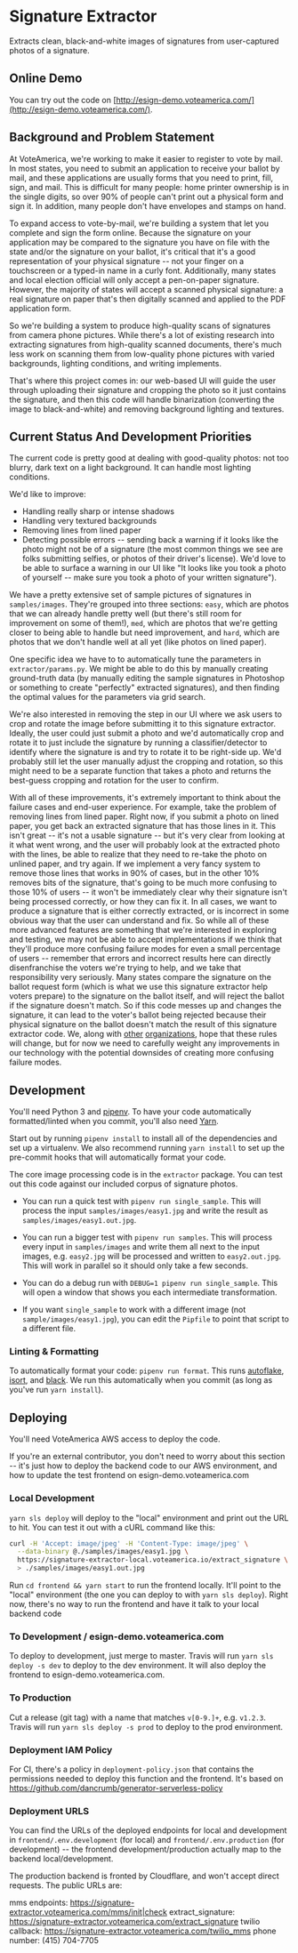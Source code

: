 # Signature Extractor

Extracts clean, black-and-white images of signatures from user-captured photos
of a signature.

## Online Demo

You can try out the code on [http://esign-demo.voteamerica.com/](http://esign-demo.voteamerica.com/).

## Background and Problem Statement

At VoteAmerica, we're working to make it easier to register to vote by mail.
In most states, you need to submit an application to receive your ballot by
mail, and these applications are usually forms that you need to print, fill,
sign, and mail. This is difficult for many people: home printer ownership is
in the single digits, so over 90% of people can't print out a physical form
and sign it. In addition, many people don't have envelopes and stamps on hand.

To expand access to vote-by-mail, we're building a system that let you complete
and sign the form online. Because the signature on your application may be
compared to the signature you have on file with the state and/or the signature
on your ballot, it's critical that it's a good representation of your physical
signature -- not your finger on a touchscreen or a typed-in name in a curly
font. Additionally, many states and local election official will only accept
a pen-on-paper signature. However, the majority of states will accept a scanned
physical signature: a real signature on paper that's then digitally scanned and
applied to the PDF application form.

So we're building a system to produce high-quality scans of signatures from
camera phone pictures. While there's a lot of existing research into extracting
signatures from high-quality scanned documents, there's much less work on
scanning them from low-quality phone pictures with varied backgrounds,
lighting conditions, and writing implements.

That's where this project comes in: our web-based UI will guide the user through
uploading their signature and cropping the photo so it just contains the
signature, and then this code will handle binarization (converting the image
to black-and-white) and removing background lighting and textures.

## Current Status And Development Priorities

The current code is pretty good at dealing with good-quality photos: not
too blurry, dark text on a light background. It can handle most lighting
conditions.

We'd like to improve:

- Handling really sharp or intense shadows
- Handling very textured backgrounds
- Removing lines from lined paper
- Detecting possible errors -- sending back a warning if it looks like the photo might not be of a signature (the most common things we see are folks submitting selfies, or photos of their driver's license). We'd love to be able to surface a warning in our UI like "It looks like you took a photo of yourself -- make sure you took a photo of your written signature").

We have a pretty extensive set of sample pictures of signatures in
`samples/images`. They're grouped into three sections: `easy`, which are
photos that we can already handle pretty well (but there's still room
for improvement on some of them!), `med`, which are photos that we're getting
closer to being able to handle but need improvement, and `hard`, which are
photos that we don't handle well at all yet (like photos on lined paper).

One specific idea we have to to automatically tune the parameters in `extractor/params.py`.
We might be able to do this by manually creating ground-truth data (by manually editing the
sample signatures in Photoshop or something to create "perfectly" extracted signatures),
and then finding the optimal values for the parameters via grid search.

We're also interested in removing the step in our UI where we ask users to crop and rotate the
image before submitting it to this signature extractor. Ideally, the user could just submit a photo
and we'd automatically crop and rotate it to just include the signature by running a classifier/detector
to identify where the signature is and try to rotate it to be right-side up. We'd probably still let the
user manually adjust the cropping and rotation, so this might need to be a separate function that takes a
photo and returns the best-guess cropping and rotation for the user to confirm.

With all of these improvements, it's extremely important to think about the failure cases and end-user
experience. For example, take the problem of removing lines from lined paper. Right now, if you submit
a photo on lined paper, you get back an extracted signature that has those lines in it. This isn't great --
it's not a usable signature -- but it's very clear from looking at it what went wrong, and the user
will probably look at the extracted photo with the lines, be able to realize that they need to re-take the
photo on unlined paper, and try again. If we implement a very fancy system to remove those lines that works in
90% of cases, but in the other 10% removes bits of the signature, that's going to be much more confusing to
those 10% of users -- it won't be immediately clear why their signature isn't being processed correctly, or
how they can fix it. In all cases, we want to produce a signature that is either correctly extracted, or is
incorrect in some obvious way that the user can understand and fix. So while all of these more advanced
features are something that we're interested in exploring and testing, we may not be able to accept implementations
if we think that they'll produce more confusing failure modes for even a small percentage of users -- remember that
errors and incorrect results here can directly disenfranchise the voters we're trying to help, and we take
that responsibility very seriously. Many states compare the signature on the ballot request form (which is what
we use this signature extractor help voters prepare) to the signature on the ballot itself, and will reject
the ballot if the signature doesn't match. So if this code messes up and changes the signature, it can lead
to the voter's ballot being rejected because their physical signature on the ballot doesn't match the result
of this signature extractor code. We, along with
[other](https://www.aclu.org/blog/voting-rights/signature-match-laws-disproportionately-impact-voters-already-margins) 
[organizations](https://www.democracydocket.com/2020/05/safeguard-voting-rights-with-vbm/), 
hope that these rules will change, but for now we need to carefully weight any improvements in our technology
with the potential downsides of creating more confusing failure modes.

## Development

You'll need Python 3 and [pipenv](https://pipenv-fork.readthedocs.io/en/latest/).
To have your code automatically formatted/linted when you commit, you'll also
need [Yarn](http://yarnpkg.com/).

Start out by running `pipenv install` to install all of the dependencies and
set up a virtualenv. We also recommend running `yarn install` to set up the
pre-commit hooks that will automatically format your code.

The core image processing code is in the `extractor` package. You can test out
this code against our included corpus of signature photos.

- You can run a quick test with `pipenv run single_sample`. This will
process the input `samples/images/easy1.jpg` and write the result
as `samples/images/easy1.out.jpg`.

- You can run a bigger test with `pipenv run samples`. This will process every
input in `samples/images` and write them all next to the input images, e.g.
`easy2.jpg` will be processed and written to `easy2.out.jpg`. This will work
in parallel so it should only take a few seconds.

- You can do a debug run with `DEBUG=1 pipenv run single_sample`. This will open
a window that shows you each intermediate transformation.

- If you want `single_sample` to work with a different image (not
`sample/images/easy1.jpg`), you can edit the `Pipfile` to point that script
to a different file.

### Linting & Formatting

To automatically format your code: `pipenv run format`. This runs
[autoflake](https://pypi.org/project/autoflake/),
[isort](https://pypi.org/project/isort/),
and [black](https://pypi.org/project/black/). We run this automatically when you
commit (as long as you've run `yarn install`).


## Deploying

You'll need VoteAmerica AWS access to deploy the code.

If you're an external contributor, you don't need to worry about this section --
it's just how to deploy the backend code to our AWS environment, and how to
update the test frontend on esign-demo.voteamerica.com

### Local Development

`yarn sls deploy` will deploy to the "local" environment and print out the URL to hit. You
can test it out with a cURL command like this:

```bash
curl -H 'Accept: image/jpeg' -H 'Content-Type: image/jpeg' \
  --data-binary @./samples/images/easy1.jpg \
  https://signature-extractor-local.voteamerica.io/extract_signature \
  > ./samples/images/easy1.out.jpg
```

Run `cd frontend && yarn start` to run the frontend locally. It'll point to the
"local" environment (the one you can deploy to with `yarn sls deploy`). Right
now, there's no way to run the frontend and have it talk to your local
backend code

### To Development / esign-demo.voteamerica.com

To deploy to development, just merge to master. Travis will run
`yarn sls deploy -s dev` to deploy to the dev environment. It will also deploy
the frontend to esign-demo.voteamerica.com.

### To Production

Cut a release (git tag) with a name that matches `v[0-9.]+`, e.g. `v1.2.3`.
Travis will run `yarn sls deploy -s prod` to deploy to the prod environment.

### Deployment IAM Policy

For CI, there's a policy in `deployment-policy.json` that contains the permissions
needed to deploy this function and the frontend. It's based on
https://github.com/dancrumb/generator-serverless-policy

### Deployment URLS

You can find the URLs of the deployed endpoints for local and development
in `frontend/.env.development` (for local) and `frontend/.env.production` (for
development) -- the frontend development/production actually map to the backend
local/development.

The production backend is fronted by Cloudflare, and won't accept direct
requests. The public URLs are:

mms endpoints: https://signature-extractor.voteamerica.com/mms/init|check
extract_signature: https://signature-extractor.voteamerica.com/extract_signature
twilio callback: https://signature-extractor.voteamerica.com/twilio_mms
phone number: (415) 704-7705
